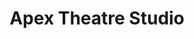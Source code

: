 ---
title: Apex Theatre Studio
layout: theatres
logo: Apex_Theatre_Studio.png
logo_credit:
logo_alt:
logo_caption:
details:
    Founded: 2013
    Address: |
        425 West Town Place, Unit 112
        St. Augustine, FL 32092
    Website: http://www.apextheatrejax.com
    Facebook: apextheatrejax
    Twitter: apextheatrejax
    Instagram: apextheatrejax
    LinkedIn: 
    Phone: 
    Artistic Director: Ian Mairs
---